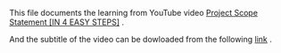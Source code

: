 This file documents the learning from YouTube video [Project Scope Statement [IN 4 EASY STEPS]](https://www.youtube.com/watch?v=QDLk2QIuJkg) .

And the subtitle of the video can be dowloaded from the following [link](https://downsub.com/?url=https%3A%2F%2Fwww.youtube.com%2Fwatch%3Fv%3DQDLk2QIuJkg) .
